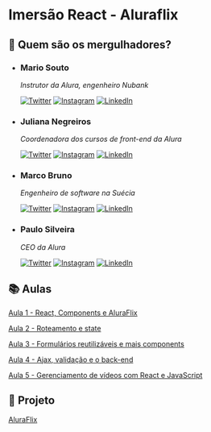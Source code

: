 # Imersão React - Aluraflix

## :diving_mask: Quem são os mergulhadores?

* ### Mario Souto
  *Instrutor da Alura, engenheiro Nubank*

  [![Twitter](https://img.shields.io/badge/-omariosouto-1DA1F2?style=flat&logo=twitter&logoColor=white&labelColor=1DA1F2&link=https://twitter.com/omariosouto/)](https://twitter.com/omariosouto) [![Instagram](https://img.shields.io/badge/-omariosouto-E4405F?style=flat&logo=instagram&logoColor=white&labelColor=E4405F&link=https://www.instagram.com/omariosouto/)](https://www.instagram.com/omariosouto/) [![LinkedIn](https://img.shields.io/badge/-omariosouto-0077B5?style=flat&logo=linkedin&logoColor=white&labelColor=0077B5&link=https://www.linkedin.com/in/omariosouto/)](https://www.linkedin.com/in/omariosouto/)

* ### Juliana Negreiros 
  *Coordenadora dos cursos de front-end da Alura*

  [![Twitter](https://img.shields.io/badge/-juunegreiros-1DA1F2?style=flat&logo=twitter&logoColor=white&labelColor=1DA1F2&link=https://twitter.com/juunegreiros)](https://twitter.com/juunegreiros) [![Instagram](https://img.shields.io/badge/-juu__negreiros-E4405F?style=flat&logo=instagram&logoColor=white&labelColor=E4405F&link=https://www.instagram.com/juu_negreiros/)](https://www.instagram.com/juu_negreiros/) [![LinkedIn](https://img.shields.io/badge/-juliananegreiros-0077B5?style=flat&logo=linkedin&logoColor=white&labelColor=0077B5&link=https://www.linkedin.com/in/juliananegreiros/)](https://www.linkedin.com/in/juliananegreiros/)

* ### Marco Bruno 
  *Engenheiro de software na Suécia*

  [![Twitter](https://img.shields.io/badge/-marcobrunodev-1DA1F2?style=flat&logo=twitter&logoColor=white&labelColor=1DA1F2&link=https://twitter.com/marcobrunodev)](https://twitter.com/marcobrunodev) [![Instagram](https://img.shields.io/badge/-marcobrunodev-E4405F?style=flat&logo=instagram&logoColor=white&labelColor=E4405F&link=https://www.instagram.com/marcobrunodev/)](https://www.instagram.com/marcobrunodev/) [![LinkedIn](https://img.shields.io/badge/-marcobrunobr-0077B5?style=flat&logo=linkedin&logoColor=white&labelColor=0077B5&link=https://www.linkedin.com/in/marcobrunobr/)](https://www.linkedin.com/in/marcobrunobr/)

* ### Paulo Silveira 
  *CEO da Alura*

  [![Twitter](https://img.shields.io/badge/-paulo__caelum-1DA1F2?style=flat&logo=twitter&logoColor=white&labelColor=1DA1F2&link=https://twitter.com/paulo_caelum)](https://twitter.com/paulo_caelum) [![Instagram](https://img.shields.io/badge/-paulo__hipster-E4405F?style=flat&logo=instagram&logoColor=white&labelColor=E4405F&link=https://www.instagram.com/paulo_hipster/)](https://www.instagram.com/paulo_hipster/) [![LinkedIn](https://img.shields.io/badge/-paulosilveira-0077B5?style=flat&logo=linkedin&logoColor=white&labelColor=0077B5&link=https://www.linkedin.com/in/paulosilveira/)](https://www.linkedin.com/in/paulosilveira/)


## :books: Aulas

[Aula 1 - React, Components e AluraFlix](./aulas/aula1.md)

[Aula 2 - Roteamento e state](./aulas/aula2.md)

[Aula 3 - Formulários reutilizáveis e mais components](./aulas/aula3.md)

[Aula 4 - Ajax, validação e o back-end](./aulas/aula4.md)

[Aula 5 - Gerenciamento de vídeos com React e JavaScript](./aulas/aula5.md)

## :ocean: Projeto

[AluraFlix](https://github.com/imersao-alura/aluraflix)
